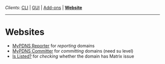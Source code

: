 _Clients_:    [CLI](client_cli.md) | [GUI](client_gui.md) | [Add-ons](client_addon.md) | [**Website**](client_web.md)

----

# Websites

- [MyPDNS Reporter](https://mypdns.eu.org/matrix/reporter/) for _reporting_ domains
- [MyPDNS Committer](https://mypdns.eu.org/matrix/committer/) for _committing_ domains (need su level)
- [Is Listed?](https://mypdns.eu.org/matrix/is_listed/) for _checking_ whether the domain has Matrix issue


